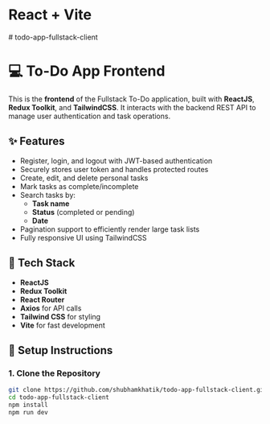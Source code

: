 # React + Vite
#   t o d o - a p p - f u l l s t a c k - c l i e n t 
# 💻 To-Do App Frontend

This is the **frontend** of the Fullstack To-Do application, built with **ReactJS**, **Redux Toolkit**, and **TailwindCSS**. It interacts with the backend REST API to manage user authentication and task operations.

## ✨ Features

- Register, login, and logout with JWT-based authentication
- Securely stores user token and handles protected routes
- Create, edit, and delete personal tasks
- Mark tasks as complete/incomplete
- Search tasks by:
  - **Task name**
  - **Status** (completed or pending)
  - **Date**
- Pagination support to efficiently render large task lists
- Fully responsive UI using TailwindCSS

## 🧰 Tech Stack

- **ReactJS**
- **Redux Toolkit**
- **React Router**
- **Axios** for API calls
- **Tailwind CSS** for styling
- **Vite** for fast development

## 🚀 Setup Instructions

### 1. Clone the Repository

```bash
git clone https://github.com/shubhamkhatik/todo-app-fullstack-client.git
cd todo-app-fullstack-client
npm install
npm run dev
```
